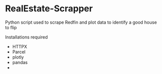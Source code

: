 # RealEstate-Scrapper
Python script used to scrape Redfin and plot data to identify a good house to flip

Installations required
- HTTPX
- Parcel
- plotly
- pandas
- 
